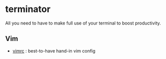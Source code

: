 # terminator

All you need to have to make full use of your terminal to boost productivity.

## Vim

* [vimrc](https://github.com/amix/vimrc) : best-to-have hand-in vim config
